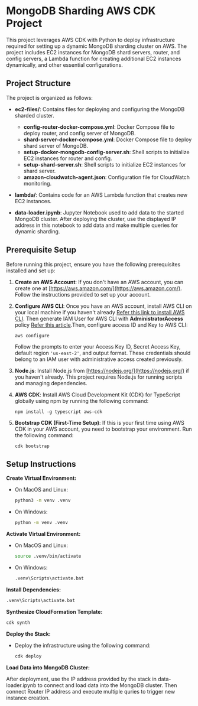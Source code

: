# MongoDB Sharding AWS CDK Project

This project leverages AWS CDK with Python to deploy infrastructure required for setting up a dynamic MongoDB sharding cluster on AWS. The project includes EC2 instances for MongoDB shard servers, router, and config servers, a Lambda function for creating additional EC2 instances dynamically, and other essential configurations.

## Project Structure

The project is organized as follows:

- **ec2-files/**: Contains files for deploying and configuring the MongoDB sharded cluster.
  - **config-router-docker-compose.yml**: Docker Compose file to deploy router, and config server of MongoDB.
  - **shard-server-docker-compose.yml**: Docker Compose file to deploy shard server of MongoDB.
  - **setup-docker-mongodb-config-server.sh**: Shell scripts to initialize EC2 instances for router and config.
  - **setup-shard-server.sh**: Shell scripts to initialize EC2 instances for shard server.
  - **amazon-cloudwatch-agent.json**: Configuration file for CloudWatch monitoring.

- **lambda/**: Contains code for an AWS Lambda function that creates new EC2 instances.

- **data-loader.ipynb**: Jupyter Notebook used to add data to the started MongoDB cluster. After deploying the cluster, use the displayed IP address in this notebook to add data and make multiple queries for dynamic sharding.

## Prerequisite Setup

Before running this project, ensure you have the following prerequisites installed and set up:

1. **Create an AWS Account**: If you don't have an AWS account, you can create one at [https://aws.amazon.com/](https://aws.amazon.com/). Follow the instructions provided to set up your account.

2. **Configure AWS CLI**: Once you have an AWS account, install AWS CLI on your local machine if you haven't already [Refer this link to install AWS CLI](https://docs.aws.amazon.com/cli/latest/userguide/getting-started-install.html). Then generate IAM User for AWS CLI with **AdministratorAccess** policy [Refer this article](https://medium.com/@sam.xzo.developing/create-aws-iam-user-02ee9c65c877).Then, configure access ID and Key to AWS CLI:
    ```
    aws configure
    ```
    Follow the prompts to enter your Access Key ID, Secret Access Key, default region `'us-east-2'`, and output format. These credentials should belong to an IAM user with administrative access created previously.


3. **Node.js**: Install Node.js from [https://nodejs.org/](https://nodejs.org/) if you haven't already. This project requires Node.js for running scripts and managing dependencies.

4. **AWS CDK**: Install AWS Cloud Development Kit (CDK) for TypeScript globally using npm by running the following command:
    ```
    npm install -g typescript aws-cdk
    ```

5. **Bootstrap CDK (First-Time Setup)**: If this is your first time using AWS CDK in your AWS account, you need to bootstrap your environment. Run the following command:
    ```
    cdk bootstrap
    ```
## Setup Instructions

**Create Virtual Environment:**

- On MacOS and Linux:
  ```bash
  python3 -m venv .venv

- On Windows:
    ```bash
    python -m venv .venv
    ```

**Activate Virtual Environment:**
- On MacOS and Linux:
    ```bash
    source .venv/bin/activate
- On Windows:
    ```bash
    .venv\Scripts\activate.bat
    ```

**Install Dependencies:**
```bash
.venv\Scripts\activate.bat
```
    

**Synthesize CloudFormation Template:**
```bash
cdk synth
```

**Deploy the Stack:**
- Deploy the infrastructure using the following command:
    ```bash
    cdk deploy
    ```

**Load Data into MongoDB Cluster:**

After deployment, use the IP address provided by the stack in data-loader.ipynb to connect and load data into the MongoDB cluster. Then connect Router IP address and execute multiple quries to trigger new instance creation.
